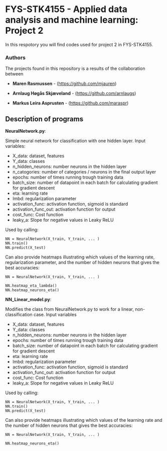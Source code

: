 # FYS-STK4155 - Applied data analysis and machine learning: Project 2

In this respotory you will find codes used for project 2 in FYS-STK4155. 

### Authors
The projects found in this repository is a results of the collaboration between

* **Maren Rasmussen** - (https://github.com/mjauren)

* **Arnlaug Høgås Skjæveland** - (https://github.com/arnlaugs)

* **Markus Leira Asprusten** - (https://github.com/maraspr)



## Description of programs

**NeuralNetwork.py**: 

Simple neural network for classification with one hidden layer. 
Input variables:
* X_data: dataset, features
* Y_data: classes
* n_hidden_neurons: number neurons in the hidden layer
* n_catogories: number of categories / neurons in the final
            output layer
* epochs: number of times running trough training data
* batch_size: number of datapoint in each batch for calculating
            gradient for gradient descent
* eta: learning rate
* lmbd: regularization parameter
* activation_func: activation function, sigmoid is standard
* activation_func_out: activation function for output
* cost_func: Cost function
* leaky_a: Slope for negative values in Leaky ReLU

Used by calling:

    NN = NeuralNetwork(X_train, Y_train, ... )
    NN.train() 
    NN.predict(X_test)

Can also provide heatmaps illustrating which values of the learning rate, regularization parameter, and the number of hidden neurons that gives the best accuracies:

    NN = NeuralNetwork(X_train, Y_train, ... )

    NN.heatmap_eta_lambda()
    NN.heatmap_neurons_eta()
   
   
**NN_Linear_model.py**:

 Modifies the class from NeuralNetwork.py to work for a linear, non-classification case.
 Input variables
* X_data: dataset, features
* Y_data: classes
* n_hidden_neurons: number neurons in the hidden layer
* epochs: number of times running trough training data
* batch_size: number of datapoint in each batch for calculating
            gradient for gradient descent
* eta: learning rate
* lmbd: regularization parameter
* activation_func: activation function, sigmoid is standard
* activation_func_out: activation function for output
* cost_func: Cost function
* leaky_a: Slope for negative values in Leaky ReLU

Used by calling:

    NN = NeuralNetwork(X_train, Y_train, ... )
    NN.train() 
    NN.predict(X_test)

Can also provide heatmaps illustrating which values of the learning rate and the number of hidden neurons that gives the best accuracies:

    NN = NeuralNetwork(X_train, Y_train, ... )

    NN.heatmap_neurons_eta()
